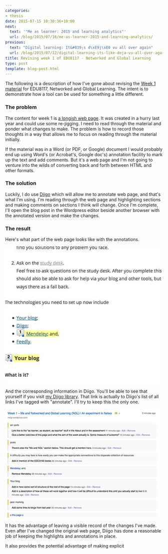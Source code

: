 ```yaml
---
categories:
- thesis
date: 2015-07-15 10:30:36+10:00
next:
  text: '"Me as learner: 2015 and learning analytics"'
  url: /blog/2015/07/16/me-as-learner-2015-and-learning-analytics/
previous:
  text: "Digital learning: It&#039;s d\xE9j\xE0 vu all over again"
  url: /blog/2015/07/12/digital-learning-its-like-deja-vu-all-over-again/
title: Revising week 1 of EDU8117 - Networked and Global Learning
type: post
template: blog-post.html
---
```

The following is a description of how I've gone about revising the [Week 1 material](https://netgl.wordpress.com/2014/07/15/week-1-me-and-networked-and-global-learning-ngl/) for EDU8117, Networked and Global Learning. The intent is to demonstrate how a tool can be used for something a little different.

### The problem

The content for week 1 is [a longish web page](https://netgl.wordpress.com/2014/07/15/week-1-me-and-networked-and-global-learning-ngl/). It was created in a hurry last year and could use some re-jigging. I need to read through the material and ponder what changes to make. The problem is how to record those thoughts in a way that allows me to focus on reading through the material initially.

If the material was in a Word (or PDF, or Google) document I would probably end up using Word's (or Acrobat's, Google doc's) annotation facility to mark up the text and add comments. But it's a web page and I'm not going to venture into the wilds of converting back and forth between HTML and other formats.

### The solution

Luckily, I do use [Diigo](http://www.diigo.com/) which will allow me to annotate web page, and that's what I'm using. I'm reading through the web page and highlighting sections and making comments on sections I think will change. Once I'm complete, I'll open the blog post in the Wordpress editor beside another browser with the annotated version and make the changes.

### The result

Here's what part of the web page looks like with the annotations.

[![Original NGL Week 1](images/19494989689_0f0df0b761.jpg)](https://www.flickr.com/photos/david_jones/19494989689/in/dateposted-public/ "Original NGL Week 1")

And the corresponding information in Diigo. You'll be able to see that yourself if you visit [my Diigo library](https://www.diigo.com/user/djplaner/annotate). That link is actually to Diigo's list of all links I've tagged with "annotate". I'll try to keep this the only one.

[![Diigo annotations on NGL Week 1](images/19060709633_f38b869e20.jpg)](https://www.flickr.com/photos/david_jones/19060709633/in/dateposted-public/ "Diigo annotations on NGL Week 1")

It has the advantage of leaving a visible record of the changes I've made. Even after I've changed the original web page, Diigo has done a reasonable job of keeping the highlights and annotations in place.

It also provides the potential advantage of making explicit